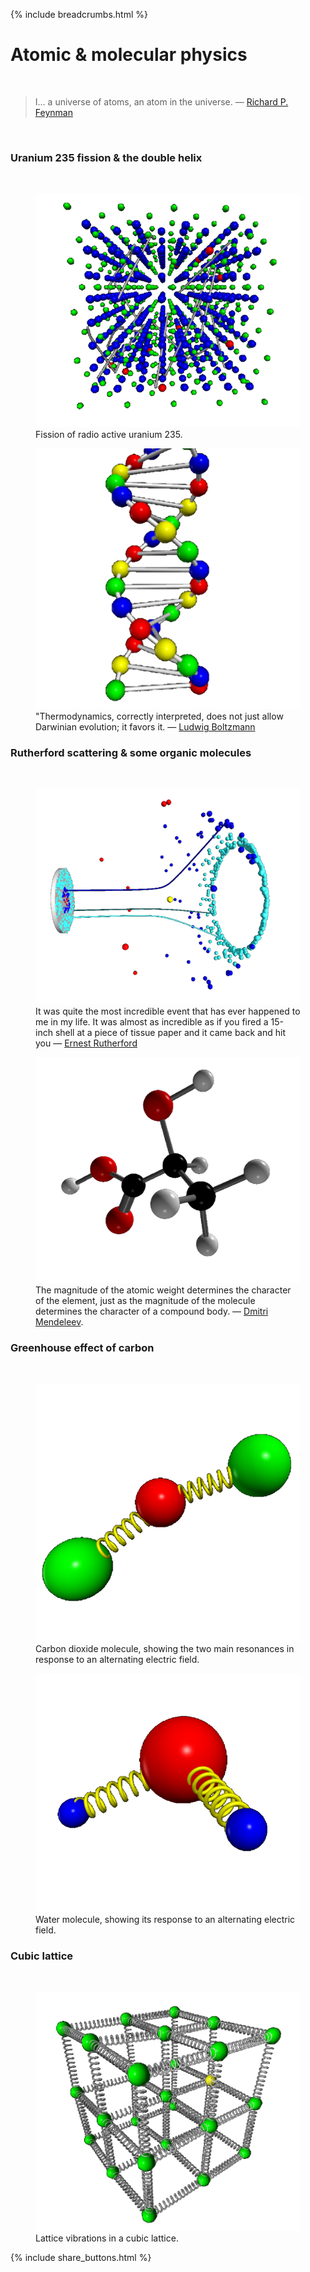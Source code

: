 {% include breadcrumbs.html %}

<a name="molecularphys"></a>
# Atomic &amp; molecular physics
<div class="header_line"><br/></div>

<blockquote>
I... a universe of atoms, an atom in the universe. &mdash;
<a href="https://en.wikipedia.org/wiki/Richard_Feynman">Richard P. Feynman</a> 
</blockquote><br/>


### Uranium 235 fission &amp; the double helix
<div class="subsection_header_line"><br/></div>

<div class="double_image">
<figure class="left_image">
  <a href="u235_fission.html">
    <img alt="Uranium 235 fission" src="images/u235_fission.png" title="Click to animate"/>
  </a>
  <figcaption>Fission of radio active uranium 235.</figcaption>
</figure>
<figure class="right_image">
  <a href="dna.html">
    <img alt="DNA" src="images/dna.png" title="Click to animate"/>
  </a>
  <figcaption>"Thermodynamics, correctly interpreted, does not just allow Darwinian evolution; it favors it. &mdash; 
  <a href="https://en.wikipedia.org/wiki/Ludwig_Boltzmann">Ludwig Boltzmann</a>
  </figcaption>
</figure>
</div>
<p style="clear: both;"></p>


### Rutherford scattering & some organic molecules
<div class="subsection_header_line"><br/></div>

<div class="double_image">
<figure class="left_image">
  <a href="rutherford_scattering.html">
    <img alt="Rutherford scattering" src="images/rutherford_scattering.png" title="Click to animate"/>
  </a>
  <figcaption>It was quite the most incredible event that has ever happened to me in my life. 
  It was almost as incredible as if you fired a 15-inch shell at a piece of tissue paper and 
  it came back and hit you &mdash; 
  <a href="https://en.wikipedia.org/wiki/Ernest_Rutherford">Ernest Rutherford</a></figcaption>
</figure>
<figure class="right_image">
  <a href="molecules.html">
    <img alt="Lactate" src="images/lactate.png" title="Click to animate"/>
  </a>
  <figcaption>The magnitude of the atomic weight determines the character 
  of the element, just as the magnitude of the molecule determines the character 
  of a compound body. &mdash; <a href="https://en.wikipedia.org/wiki/Dmitri_Mendeleev">Dmitri Mendeleev</a>.</figcaption>
</figure>
</div>

<p style="clear: both;"></p>

### Greenhouse effect of carbon
<div class="subsection_header_line"><br/></div>

<div class="double_image">
<figure class="left_image">
  <a href="carbon_dioxide.html">
    <img alt="Carbon atom" src="images/carbon_dioxide.png" title="Click to animate"/>
  </a>
  <figcaption>Carbon dioxide molecule, showing the two main resonances in response to an alternating electric field.</figcaption>
</figure>
<figure class="right_image">
  <a href="water.html">
    <img alt="Water molecule" src="images/water.png" title="Click to animate"/>
  </a>
  <figcaption>Water molecule, showing its response to an alternating electric field.</figcaption>
</figure>
</div>

<p style="clear: both;"></p>

### Cubic lattice
<div class="subsection_header_line"><br/></div>

<div class="double_image">
<figure class="left_image">
  <a href="cubic_lattice.html">
    <img alt="Cubic lattice" src="images/cubic_lattice.png" title="Click to animate"/>
  </a>
  <figcaption>Lattice vibrations in a cubic lattice.</figcaption>
</figure>
<figure class="right_image">
  <!-- SPACE RESERVED FOR FUTURE APPLICATION
    -->
</figure>
</div>

<p style="clear: both;"></p>

{% include share_buttons.html %}


